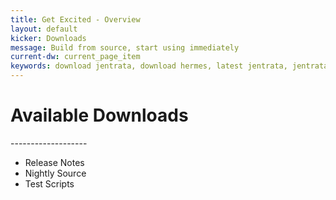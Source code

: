 ```yaml
---
title: Get Excited - Overview
layout: default
kicker: Downloads
message: Build from source, start using immediately
current-dw: current_page_item
keywords: download jentrata, download hermes, latest jentrata, jentrata test
---
```

<h1>Available Downloads</h1>
-------------------
<ul class="unordered">
<li>Release Notes</li>
<li>Nightly Source</li>
<li>Test Scripts</li>
</ul>